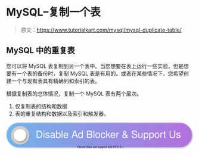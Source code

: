 # MySQL–复制一个表

> 原文：<https://www.tutorialkart.com/mysql/mysql-duplicate-table/>

## MySQL 中的重复表

您可以将 MySQL 表复制到另一个表中。当您想要在表上运行一些实验，但是想要有一个表的备份时，复制 MySQL 表是有用的。或者在某些情况下，您希望创建一个与现有表具有精确列和索引的表。

根据复制表的总体情况，复制一个 MySQL 表有两个层次。

1.  仅复制表的结构和数据
2.  表的重复结构和数据以及索引和触发器。

[![](img/925da31b32d6bc3827932f6c8afb11bb.png)](https://www.tutorialkart.com/)